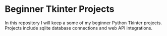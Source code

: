 # Beginner Tkinter Projects
In this repository I will keep a some of my beginner Python Tkinter projects. Projects include sqlite database connections and web API integrations.
